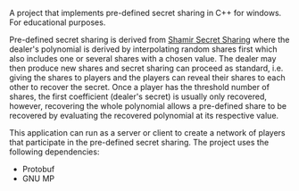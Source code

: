 A project that implements pre-defined secret sharing in C++ for windows. For educational purposes.

Pre-defined secret sharing is derived from [Shamir Secret Sharing](https://en.wikipedia.org/wiki/Shamir%27s_secret_sharing) where the dealer's polynomial is derived by interpolating random shares first which also includes one or several shares with a chosen value. The dealer may then produce new shares and secret sharing can proceed as standard, i.e. giving the shares to players and the players can reveal their shares to each other to recover the secret. Once a player has the threshold number of shares, the first coefficient (dealer's secret) is usually only recovered, however, recovering the whole polynomial allows a pre-defined share to be recovered by evaluating the recovered polynomial at its respective value.

This application can run as a server or client to create a network of players that participate in the pre-defined secret sharing. The project uses the following dependencies:
- Protobuf
- GNU MP
